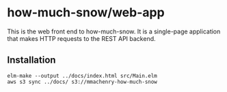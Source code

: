 how-much-snow/web-app
===========

This is the web front end to how-much-snow. It is a single-page application that makes HTTP requests to the REST API backend.

Installation
---

    elm-make --output ../docs/index.html src/Main.elm
    aws s3 sync ../docs/ s3://mmachenry-how-much-snow
